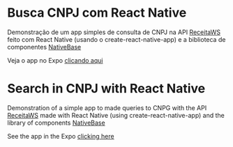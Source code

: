 # Busca CNPJ com React Native

Demonstração de um app simples de consulta de CNPJ na API [ReceitaWS](https://www.receitaws.com.br/api) feito com React Native (usando o create-react-native-app) e a biblioteca de componentes [NativeBase](https://nativebase.io)

Veja o app no Expo [clicando aqui](https://expo.io/@mathcale/busca-cnpj)


# Search in CNPJ with React Native

Demonstration of a simple app to made queries to CNPG with the API [ReceitaWS](https://www.receitaws.com.br/api) made with React Native (using create-react-native-app) and the library of components [NativeBase](https://nativebase.io)

See the app in the Expo [clicking here](https://expo.io/@mathcale/busca-cnpj)
